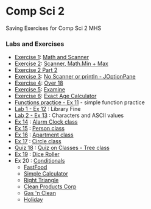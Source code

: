# Comp Sci 2
Saving Exercises for Comp Sci 2 MHS
### Labs and Exercises
- [Exercise 1](ex/ex1.java): [Math and Scanner](https://classroom.google.com/c/MTUwMzY4NDI1/a/MTkzNTcyNjQ4/details)
- [Exercise 2](ex/ex2.java): [Scanner, Math.Min + Max](https://classroom.google.com/c/MTUwMzY4NDI1/a/MTk0NDE0NTI2/details)
- [Exercise 2 Part 2](ex/ex2-part2.java)
- [Exercise 3](ex/ex3.java): [No Scanner or println - JOptionPane](https://classroom.google.com/c/MTUwMzY4NDI1/a/MTc0NTAwNjE2/details)
- [Exercise 4](ex/ex4.java): [Over 18](https://classroom.google.com/c/MTUwMzY4NDI1/a/MTc1MTY2NTc4/details)
- [Exercise 5](ex/ex5.java): [Examine](https://classroom.google.com/c/MTUwMzY4NDI1/a/MjQxMjg1MzIy/details)
- [Exercise 6](ex/ex6.java): [Exact Age Calculator](https://classroom.google.com/c/MTUwMzY4NDI1/a/MjU3NTQ0NTQw/details)
- [Functions practice - Ex 11](ex/ex11.java) - simple function practice
- [Lab 1 - Ex 12](ex/ex12.java) : Library Fine
- [Lab 2 - Ex 13](ex/ex13.java) : Characters and ASCII values
- [Ex 14](ex/alarmclock.java) : [Alarm Clock class](https://docs.google.com/document/d/1YGa0F5Go251yL79I3GazrshESDtKaAPeZyt3E3dzu1U)
- [Ex 15](ex/person.java) : [Person class](https://docs.google.com/document/d/1noAV0di56TQUkAjPSsNuifOF3fzwutNxdBiBR7mpgmk/edit)
- [Ex 16](ex/apartment.java) : [Apartment class](https://classroom.google.com/u/0/c/MTUwMzY4NDI1/a/MzU4NDY2MDY5/details)
- [Ex 17](ex/circle.java) : [Circle class](https://classroom.google.com/u/0/c/MTUwMzY4NDI1/a/MzY0NTgyMjYz/details)
- [Quiz 18](ex/tree.java) : [Quiz on Classes - Tree class](https://classroom.google.com/u/0/c/MTUwMzY4NDI1/a/MjI2ODcxODg2/details)
- [Ex 19](ex/diceroller.java) : [Dice Roller](https://classroom.google.com/c/MTUwMzY4NDI1/a/MjI3NjI4NjM5/details)
- Ex 20 : [Conditionals](https://docs.google.com/document/d/1JvpOuC8BX1l4NWe-SuQ1cS7rQZqeBztIPWw8sXJjOpE/edit)
  - [FastFood](ex/fastfood.java)
  - [Simple Calculator](ex/simplecalculator.java)
  - [Right Triangle](ex/righttriangle.java)
  - [Clean Products Corp](ex/cleanproductscorp.java)
  - [Gas 'n Clean](ex/gasnclean.java)
  - [Holiday](holiday.java)
